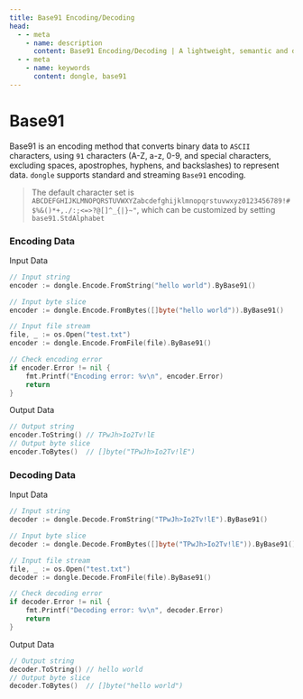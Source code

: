 ```yaml
---
title: Base91 Encoding/Decoding
head:
  - - meta
    - name: description
      content: Base91 Encoding/Decoding | A lightweight, semantic and developer-friendly golang encoding & crypto library
  - - meta
    - name: keywords
      content: dongle, base91
---
```


# Base91

Base91 is an encoding method that converts binary data to `ASCII` characters, using `91` characters (A-Z, a-z, 0-9, and special characters, excluding spaces, apostrophes, hyphens, and backslashes) to represent data. `dongle` supports standard and streaming `Base91` encoding.

> The default character set is `ABCDEFGHIJKLMNOPQRSTUVWXYZabcdefghijklmnopqrstuvwxyz0123456789!#$%&()*+,./:;<=>?@[]^_{|}~"`,
> which can be customized by setting `base91.StdAlphabet`

### Encoding Data

Input Data

```go
// Input string
encoder := dongle.Encode.FromString("hello world").ByBase91()

// Input byte slice
encoder := dongle.Encode.FromBytes([]byte("hello world")).ByBase91()

// Input file stream
file, _ := os.Open("test.txt")
encoder := dongle.Encode.FromFile(file).ByBase91()

// Check encoding error
if encoder.Error != nil {
	fmt.Printf("Encoding error: %v\n", encoder.Error)
	return
}
```

Output Data

```go
// Output string
encoder.ToString() // TPwJh>Io2Tv!lE
// Output byte slice
encoder.ToBytes()  // []byte("TPwJh>Io2Tv!lE")
```

### Decoding Data

Input Data

```go
// Input string
decoder := dongle.Decode.FromString("TPwJh>Io2Tv!lE").ByBase91()

// Input byte slice
decoder := dongle.Decode.FromBytes([]byte("TPwJh>Io2Tv!lE")).ByBase91()

// Input file stream
file, _ := os.Open("test.txt")
decoder := dongle.Decode.FromFile(file).ByBase91()

// Check decoding error
if decoder.Error != nil {
	fmt.Printf("Decoding error: %v\n", decoder.Error)
	return
}
```

Output Data

```go
// Output string
decoder.ToString() // hello world
// Output byte slice
decoder.ToBytes()  // []byte("hello world")
``` 